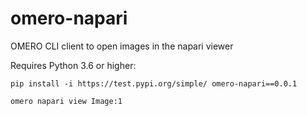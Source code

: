 # omero-napari

OMERO CLI client to open images in the napari viewer


Requires Python 3.6 or higher:

    pip install -i https://test.pypi.org/simple/ omero-napari==0.0.1

    omero napari view Image:1

